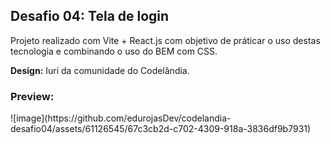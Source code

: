 <h2>Desafio 04: Tela de login</h2>
<p>Projeto realizado com Vite + React.js com objetivo de práticar o uso destas tecnologia e combinando o uso do BEM com CSS.</p>
<p>
  <b>Design:</b> Iuri da comunidade do Codelândia.
</p>

<h3>Preview:</h3>
![image](https://github.com/edurojasDev/codelandia-desafio04/assets/61126545/67c3cb2d-c702-4309-918a-3836df9b7931)

